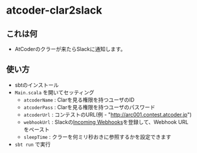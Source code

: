 # atcoder-clar2slack

## これは何

* AtCoderのクラーが来たらSlackに通知します。

## 使い方

* sbtのインストール
* `Main.scala` を開いてセッティング
  * `atcoderName` : Clarを見る権限を持つユーザのID
  * `atcoderPass` : Clarを見る権限を持つユーザのパスワード
  * `atcoderUrl` : コンテストのURL(例 - "http://arc001.contest.atcoder.jp")
  * `webhookUrl` : Slackの[Incoming Webhooks](https://my.slack.com/services/new/incoming-webhook/)を登録して、Webhook URLをペースト
  * `sleepTime` : クラーを何ミリ秒おきに参照するかを設定できます
* `sbt run` で実行

